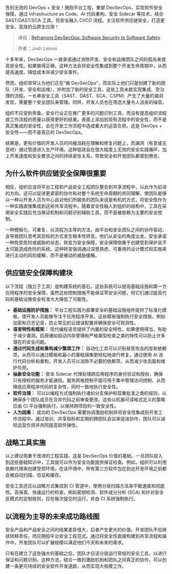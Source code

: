 
<!--
title: 重新定义DevSecOps：从软件Security到软件Safety
cover: https://cdn.thenewstack.io/media/2025/04/80047627-traffic.jpg
summary: 告别无效的 DevOps + 安全！拥抱平台工程，重塑 DevSecOps，实现软件安全保障。通过 Infrastructure as Code、AI 代码重构、安全 Sidecar 等技术，结合 SAST/DAST/SCA 工具，将安全融入 CI/CD 流程。关注软件供应链安全，打造更安全、高效的云原生应用！
-->

告别无效的 DevOps + 安全！拥抱平台工程，重塑 DevSecOps，实现软件安全保障。通过 Infrastructure as Code、AI 代码重构、安全 Sidecar 等技术，结合 SAST/DAST/SCA 工具，将安全融入 CI/CD 流程。关注软件供应链安全，打造更安全、高效的云原生应用！

> 译自：[Reframing DevSecOps: Software Security to Software Safety](https://thenewstack.io/reframing-devsecops-software-security-to-software-safety/)
> 
> 作者：Josh Lemos

十多年来，DevSecOps 一直承诺通过消除开发、安全和运维团队之间的孤岛来提高安全性。如果做得正确，这种方法会将安全性集成到整个开发生命周期中，从而提高速度、降低成本并减少安全事件。

然而，组织常常认为他们正在“做 DevSecOps”，而实际上他们只是创建了新的团队（开发、安全和运维），并附加了新的安全工具，这些工具未能实现集成、受治理的流程。一长串安全工具（SAST、DAST、SCA、CSPM）产生了大量的漏洞发现，需要整个安全团队来管理。同样，开发人员也在筛选大量令人沮丧的噪音。

组织不应受到责备。安全行业正在推广更多的问题识别工具，而没有提高组织流程或工作流程的质量以获得更好的结果。表面上添加到现有流程中的安全性，而不是真正集成的安全性，会在开发工作流程中造成重大的运营负担。这是 DevOps + 安全性——而不是真正的 DevSecOps。

结果是，更有价值的开发人员时间被消耗在理解和修复问题上，而漏洞（有意或无意地）通过管道进入生产环境。这种低效且在很大程度上无效的安全实践循环，加上开发速度和安全要求之间的持续紧张关系，导致安全和开发团队都感到倦怠。

## 为什么软件供应链安全保障很重要

相反，组织应该将平台工程和产品安全工程团队整合到共享流程中，以此作为前进的方向。这可以促进更紧密的协作和对整个系统生命周期的共同理解，使团队能够以一种以开发人员为中心且对他们所服务的团队来说是有机的方式，将安全性作为一种实践直接集成到这些共享流程中。随着安全性融入到组织的结构中，工具在采用安全实践后充当保证机制和问题识别辅助工具，而不是被依赖为主要的安全控制。

一种模板化、可重复、以流程为主导的方法，由平台和安全团队之间的协作驱动，会导致团队思考其目标的方式发生根本性转变。他们从安全的角度出发，安全承诺一种免受危险或威胁的状态，转变为安全保障，安全保障侧重于创建受到保护且不太可能造成危险的系统。这种转变强调通过深思熟虑、可重用的设计模式和实施来进行主动的风险缓解，而不是被动的威胁缓解。

## 供应链安全保障构建块

以下流程（独立于工具）是构建系统的基石，这些系统可以提高基础设施和第一方应用程序的安全保障。虽然这些控制措施不能保证零安全问题，但它们通过提高代码和基础设施安全标准大大降低了可能性。

- **基础设施防护措施：** 平台工程实践为部署安全的基础设施组件提供了标准化模板，使开发人员能够专注于应用程序开发。这些模板强制执行安全措施，例如加密和日志记录，防止常见的云错误配置并确保安全可观测性。
- **语言特性和框架：** 现代编程语言提供了内置的安全特性，如果使用得当，有助于减少漏洞。启用诸如自动内存管理和严格类型检查之类的特性可以防止许多潜在的安全问题。
- **通过代码生成和重构减少繁琐工作：** 自动化工具可以识别易受攻击的库和依赖项，从而可以通过模板和最小的基础镜像更轻松地进行修复。通过使用 AI 进行代码分析和重构，开发人员可以消除不必要的依赖项，从而减少攻击面和维护负担。
- **抽象安全功能：** 安全 Sidecar 代理处理跨应用程序的身份验证和授权，确保只有授权的服务才能通信。服务网格控制平面可用于集中管理访问控制，从而降低应用程序代码的复杂性，同时一致地执行安全性。
- **软件治理：** 可以以编程方式强制执行诸如分支保护和双重批准之类的规则，以确保多个团队成员在合并代码之前审查更改。这些以机器可读格式定义的策略应由 CI 平台强制执行，以保持跨项目的一致安全性。
- **人为因素：** 成功的 DevSecOps 需要协调激励机制并将安全性集成到开发工作流程中。通过培训、共享指标和定期的跨团队会议来促进协作，团队可以减轻运营负担并共同提高软件弹性。

## 战略工具实施

以上建议侧重于改进的工程实践，这是 DevSecOps 价值的基础。一旦团队投入到这些基础知识中，工具就可以作为安全功能提供保证检查。例如，组织可以利用依赖代理来创建受控环境，在该环境中，所有第三方软件包在到达开发环境之前都会被自动扫描、验证和缓存。

安全工具还应以战略方式集成到 CI 管道中，使用分层扫描方法来平衡速度和彻底性。高保真、快速运行的检查，例如密钥检测、软件成分分析 (SCA) 和针对安全反模式的定制规则，应在每次提交时运行，并由 CI 系统强制执行。

## 以流程为主导的未来成功路线图

安全产品和产品安全之间的结果差异很大，后者产生更大的价值。开发团队不应继续转移责任，而应拥抱平台安全工程范式。通过将安全性直接构建到共享流程和操作中，开发团队可以扩展规模以满足他们今天和未来的需求。

只有在建立了这些强大的基础之后，团队才应该分层运行常规的安全工具，以进行保证和问题识别。这种方法，结合一致的激励机制和团队之间真正的协作，可以创建一条更可持续的安全软件开发道路，从而实现大规模工作。